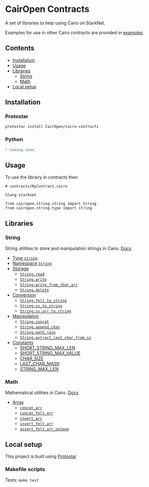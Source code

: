 # CairOpen Contracts

A set of libraries to help using Cairo on StarkNet.

Examples for use in other Cairo contracts are provided in [examples](examples).

## Contents

- [Installation](#installation)
- [Usage](#usage)
- [Libraries](#libraries)
  - [String](#string)
  - [Math](#math)
- [Local setup](#local-setup)

## Installation

### Protostar

```bash
protostar install CairOpen/cairo-contracts
```

### Python

```diff
! Coming soon
```

## Usage

To use the librairy in contracts then

```cairo
# contracts/MyContract.cairo

%lang starknet

from cairopen.string.string import String
from cairopen.string.type import string
```

## Libraries

### String

String utilities to store and manipulation strings in Cairo. [Docs](src/cairopen/string/)

- [Type `string`](src/cairopen/string/README.md#type-string)
- [Namespace `String`](src/cairopen/string/README.md#namespace-string)
- [Storage](src/cairopen/string/README.md#storage)
  - [`String.read`](src/cairopen/string/README.md#stringread)
  - [`String.write`](src/cairopen/string/README.md#stringwrite)
  - [`String.write_from_char_arr`](src/cairopen/string/README.md#stringwrite_from_char_arr)
  - [`String.delete`](src/cairopen/string/README.md#stringdelete)
- [Conversion](src/cairopen/string/README.md#conversion)
  - [`String.felt_to_string`](src/cairopen/string/README.md#stringfelt_to_string)
  - [`String.ss_to_string`](src/cairopen/string/README.md#stringss_to_string)
  - [`String.ss_arr_to_string`](src/cairopen/string/README.md#stringss_arr_to_string)
- [Manipulation](src/cairopen/string/README.md#manipulation)
  - [`String.concat`](src/cairopen/string/README.md#stringconcat)
  - [`String.append_char`](src/cairopen/string/README.md#stringappend_char)
  - [`String.path_join`](src/cairopen/string/README.md#stringpath_join)
  - [`String.extract_last_char_from_ss`](src/cairopen/string/README.md#stringextract_last_char_from_ss)
- [Constants](src/cairopen/string/README.md#constants)
  - [SHORT_STRING_MAX_LEN](src/cairopen/string/README.md#short_string_max_len)
  - [SHORT_STRING_MAX_VALUE](src/cairopen/string/README.md#short_string_max_value)
  - [CHAR_SIZE](src/cairopen/string/README.md#char_size)
  - [LAST_CHAR_MASK](src/cairopen/string/README.md#last_char_mask)
  - [STRING_MAX_LEN](src/cairopen/string/README.md#string_max_len)

### Math

Mathematical utilities in Cairo. [Docs](src/cairopen/math/)

- [Array](src/cairopen/math/README.md#array)
  - [`concat_arr`](src/cairopen/math/README.md#concat_arr)
  - [`concat_felt_arr`](src/cairopen/math/README.md#concat_felt_arr)
  - [`invert_arr`](src/cairopen/math/README.md#invert_arr)
  - [`invert_felt_arr`](src/cairopen/math/README.md#invert_felt_arr)
  - [`assert_felt_arr_unique`](src/cairopen/math/README.md#assert_felt_arr_unique)

## Local setup

This project is built using [Protostar](https://docs.swmansion.com/protostar/)

### Makefile scripts

Tests: `make test`
